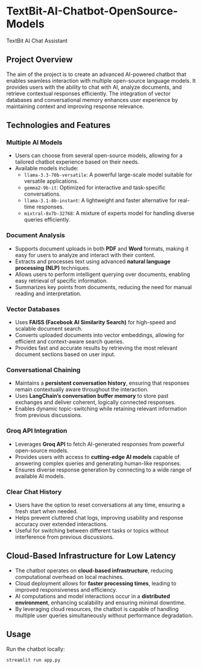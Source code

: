# TextBit-AI-Chatbot-OpenSource-Models
TextBit AI Chat Assistant

## Project Overview
The aim of the project is to create an advanced AI-powered chatbot that enables seamless interaction with multiple open-source language models. It provides users with the ability to chat with AI, analyze documents, and retrieve contextual responses efficiently. The integration of vector databases and conversational memory enhances user experience by maintaining context and improving response relevance.

## Technologies and Features

### Multiple AI Models
- Users can choose from several open-source models, allowing for a tailored chatbot experience based on their needs.
- Available models include:
  - `llama-3.3-70b-versatile`: A powerful large-scale model suitable for versatile applications.
  - `gemma2-9b-it`: Optimized for interactive and task-specific conversations.
  - `llama-3.1-8b-instant`: A lightweight and faster alternative for real-time responses.
  - `mixtral-8x7b-32768`: A mixture of experts model for handling diverse queries efficiently.

### Document Analysis
- Supports document uploads in both **PDF** and **Word** formats, making it easy for users to analyze and interact with their content.
- Extracts and processes text using advanced **natural language processing (NLP)** techniques.
- Allows users to perform intelligent querying over documents, enabling easy retrieval of specific information.
- Summarizes key points from documents, reducing the need for manual reading and interpretation.

### Vector Databases
- Uses **FAISS (Facebook AI Similarity Search)** for high-speed and scalable document search.
- Converts uploaded documents into vector embeddings, allowing for efficient and context-aware search queries.
- Provides fast and accurate results by retrieving the most relevant document sections based on user input.

### Conversational Chaining
- Maintains a **persistent conversation history**, ensuring that responses remain contextually aware throughout the interaction.
- Uses **LangChain’s conversation buffer memory** to store past exchanges and deliver coherent, logically connected responses.
- Enables dynamic topic-switching while retaining relevant information from previous discussions.

### Groq API Integration
- Leverages **Groq API** to fetch AI-generated responses from powerful open-source models.
- Provides users with access to **cutting-edge AI models** capable of answering complex queries and generating human-like responses.
- Ensures diverse response generation by connecting to a wide range of available AI models.

### Clear Chat History
- Users have the option to reset conversations at any time, ensuring a fresh start when needed.
- Helps prevent cluttered chat logs, improving usability and response accuracy over extended interactions.
- Useful for switching between different tasks or topics without interference from previous discussions.

## Cloud-Based Infrastructure for Low Latency
- The chatbot operates on **cloud-based infrastructure**, reducing computational overhead on local machines.
- Cloud deployment allows for **faster processing times**, leading to improved responsiveness and efficiency.
- AI computations and model interactions occur in a **distributed environment**, enhancing scalability and ensuring minimal downtime.
- By leveraging cloud resources, the chatbot is capable of handling multiple user queries simultaneously without performance degradation.

## Usage
Run the chatbot locally:
```bash
streamlit run app.py
